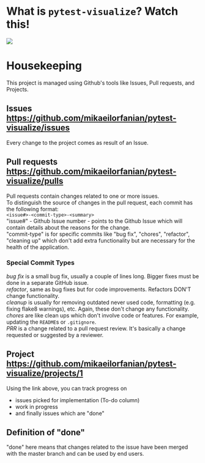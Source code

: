 # What is `pytest-visualize`? Watch this!
![](https://recordit.co/SVs4yGdpFc)
# Housekeeping
This project is managed using Github's tools like Issues, Pull requests, and Projects.
## Issues https://github.com/mikaeilorfanian/pytest-visualize/issues
Every change to the project comes as result of an Issue.
## Pull requests https://github.com/mikaeilorfanian/pytest-visualize/pulls
Pull requests contain changes related to one or more issues.   
To distinguish the source of changes in the pull request, each commit has the following format:   
`<issue#>-<commit-type>-<summary>`   
"issue#" - Github Issue number - points to the Github Issue which will contain details about the reasons for the change.   
"commit-type" is for specific commits like "bug fix", "chores", "refactor", "cleaning up" which don't add extra functionality but are necessary for the health of the application.
### Special Commit Types
*bug fix* is a small bug fix, usually a couple of lines long. Bigger fixes must be done in a separate GitHub issue.   
*refactor*, same as bug fixes but for code improvements. Refactors DON'T change functionality.   
*cleanup* is usually for removing outdated never used code, formatting (e.g. fixing flake8 warnings), etc. Again, these don't change any functionality.   
*chores* are like clean ups which don't involve code or features. For example, updating the `README`s or `.gitignore`.   
*PRR* is a change related to a pull request review. It's basically a change requested or suggested by a reviewer.   
## Project https://github.com/mikaeilorfanian/pytest-visualize/projects/1
Using the link above, you can track progress on
- issues picked for implementation (To-do column)
- work in progress
- and finally issues which are "done"
## Definition of "done"
"done" here means that changes related to the issue have been merged with the master branch and can be used by end users.
